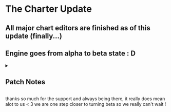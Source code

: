 # The Charter Update
## All major chart editors are finished as of this update (finally...)
## Engine goes from alpha to beta state : D

<details>
  <summary><h2>Patch Notes</h2></summary>

- CHARTER FEATURES
	- BIG BOY FEATURES
		- Ability to add Note Types in the charter
		- In-engine Difficulty Creation is now implemented
		- Snaps for notes/events in the charter
		- Multiple Vocals Support (per strumline)
		- Playback speed in the charter
		- New SEXY editor assets by paige and fushi!!!! (and lunar, does 16x16 even count??? 😭)
		- NEW EVENTS (Camera events, play animation, scroll speed change)
		- Events window is now scrollable (more events, more room)
		- Custom Properities in Meta AND Character (Editable in Charter and Character Editor :D) (accessible with SONG.meta.customValues.[property] and [character].extras.[property])
	- SMALLER BUT STILL COOL
		- Multiple Icons now show up on strumlines with multiple characters in the charter
		- Note hoverer to show where your note is going to be placed
		- Editor UI got some slight reworks (top bar/elements)
		- Event files can be packed together into one (image/script/json all in a .pack file)
		- Optimized notes in the charter (Faster loading, can handle a billion now so cool neeo!!)
		- Editor Song pos now stays the same even after playtesting
		- Other smaller stuff i forgot 😭
	- BUG FIXES:
		- COPY PASTED EVENTS NOW WON'T BREAK!!!
		- Song position line no longer jitters
		- UNDOs are more stable now
		- Drags work much better
		- Freezes fixed (deleting strumlines)
- ENGINE FEATURES
	- BIG BOY FEATURES
		- Position custom characters in the stage xml using char="" attribute
		- Aseprite sprites support (for characters and many more)
		- Edit Draw calls directly from the sprite (sprite.onDraw = (spr:FlxSprite) -> {spr.draw();})
		- Addons will now properly function together (changed how state scripts and scripts overall load)
		- MusicBeatTransition is more scriptable
		- Moddable Game Over Events!!
		- Reworked Lagless Credits Codename Engine's Contributors Menu
		- New Credit Method for GitHub accounts (also lagless) in Mod Credits (First gets the data normally, if fails uses the ratelimited api)
		- MANY OG GAME WEEK STUFF!! (still wip and softcoded!)
		- Senpai Cutscene got reworked! (https://github.com/FNF-CNE-Devs/CodenameEngine/assets/87421482/3b3f32fc-78d1-40fa-8398-776554cab1d6)
		- Thorns got reworked with a cool chromatic aberration effect! (https://github.com/FNF-CNE-Devs/CodenameEngine/assets/87421482/73d9f7c5-1c9c-407e-baf0-e8e2c381ecbb)
		- Winter Horrorland got reworked with a bloody vignette effect! (https://github.com/FNF-CNE-Devs/CodenameEngine/assets/87421482/1e10c3e2-32dc-4de2-b31a-d9d577d516da - https://github.com/FNF-CNE-Devs/CodenameEngine/assets/87421482/cad852c3-1ee2-409e-a70e-b3571ab5cf7b)
	- SMALLER BUT STILL COOL
		- Ability to set Controls.hx variables (Being able to block inputs or even trigger them (needs to be in an if statement))
		- You can now easily check if a cutscene was played (And make it auto play or not; Check startCutscene() code for more details in PlayState)
		- onScriptCreated event in global.hx
		- Addons priority (Being able to set addons to load before or after a mod)
		- Added Script.fromString to add scripts without making pesky new files!!
		- 9 Splice Sprites can render smaller than their intended size
		- Ability to turn off gitaroo easter egg (finally...)
		- Auto complete for certain text fields (characters/stages/notetypes)
	- HSCRIPT FEATURES:
		- Added "is" for checking var type
		- Maps are now iterable (for (key=>value in map))
		- FIXED CRASH ON EMPTY SCRIPTS!!!!!
- BUG FIXES
	- Fix events to be more stable
	- Fix for onBeat sprites type with also customizable beat intervals and offset (and decide if also skipping negative beats so for example before the song starts)
	- Fix for pressing F5 in an editor breaking it
	- Fix when getting GitHub data and a redirect happens
	- Fix for healthbar incorrectly colored in opponent mode
	- Video cutscenes are ALOT more stable (thanks majigsaw :D)
	- 3D now works again (so cool i love away3d in 2024)
	- Lots and lots of grammar and wording fixes (so true bro -lunar)
	- Lots and lots of other optimizations made
- CHANGES
	- onDestroy has been renamed to destroy in all instances
	- Strumline Pos X in editors is now a ratio (0.25 for bf, 0.75 for dad)
	- BY DEFAULT when in Story Mode, the arrows tween in only when there was a transition
	- onBeatHit renamed to beatHit in gameover substate (stepHit added)
	- Alt Animation Events can now control both poses and idle (may need to be readded in pre existing charts)
	- Some other shit idk ill add it whenever someone tells me backward compat is broke 💔
</details>

thanks so much for the support and always being there, it really does mean alot to us < 3
we are one step closer to turning beta so we really can't wait !